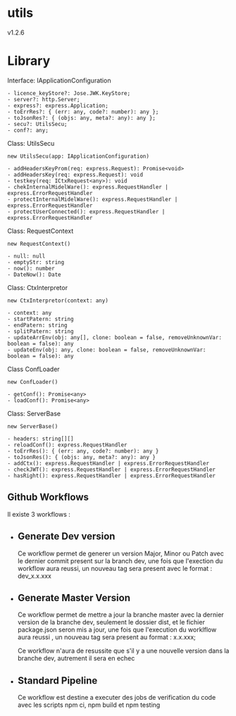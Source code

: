 # utils

v1.2.6

# Library

Interface: IApplicationConfiguration

```
- licence_keyStore?: Jose.JWK.KeyStore;
- server?: http.Server;
- express?: express.Application;
- toErrRes?: { (err: any, code?: number): any };
- toJsonRes?: { (objs: any, meta?: any): any };
- secu?: UtilsSecu;
- conf?: any;
```

Class: UtilsSecu

```
new UtilsSecu(app: IApplicationConfiguration)

- addHeadersKeyProm(req: express.Request): Promise<void>
- addHeadersKey(req: express.Request): void
- testkey(req: ICtxRequest<any>): void
- chekInternalMidelWare(): express.RequestHandler | express.ErrorRequestHandler
- protectInternalMidelWare(): express.RequestHandler | express.ErrorRequestHandler
- protectUserConnected(): express.RequestHandler | express.ErrorRequestHandler
```

Class: RequestContext

```
new RequestContext()

- null: null
- emptyStr: string
- now(): number
- DateNow(): Date
```

Class: CtxInterpretor

```
new CtxInterpretor(context: any)

- context: any
- startPatern: string
- endPatern: string
- splitPatern: string
- updateArrEnv(obj: any[], clone: boolean = false, removeUnknownVar: boolean = false): any
- updateEnv(obj: any, clone: boolean = false, removeUnknownVar: boolean = false): any
```

Class ConfLoader

```
new ConfLoader()

- getConf(): Promise<any>
- loadConf(): Promise<any>
```

Class: ServerBase

```
new ServerBase()

- headers: string[][]
- reloadConf(): express.RequestHandler
- toErrRes(): { (err: any, code?: number): any }
- toJsonRes(): { (objs: any, meta?: any): any }
- addCtx(): express.RequestHandler | express.ErrorRequestHandler
- checkJWT(): express.RequestHandler | express.ErrorRequestHandler
- hasRight(): express.RequestHandler | express.ErrorRequestHandler
```

## Github Workflows

Il existe 3 workflows :

- ## Generate Dev version
  Ce workflow permet de generer un version Major, Minor ou Patch avec le dernier commit present sur la branch dev, une fois que l'exection du workflow aura reussi, un nouveau tag sera present avec le format : dev_x.x.xxx
- ## Generate Master Version

  Ce workflow permet de mettre a jour la branche master avec la dernier version de la branche dev, seulement le dossier dist, et le fichier package.json seron mis a jour, une fois que l'execution du worklflow aura reussi , un nouveau tag sera present au format : x.x.xxx;

  Ce workflow n'aura de resussite que s'il y a une nouvelle version dans la branche dev, autrement il sera en echec

- ## Standard Pipeline
  Ce workflow est destine a executer des jobs de verification du code avec les scripts npm ci, npm build et npm testing
